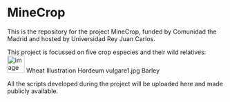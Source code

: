 # MineCrop

This is the repository for the project MineCrop, funded by Comunidad the Madrid and hosted by Universidad Rey Juan Carlos. 

This project is focussed on five crop especies and their wild relatives:
<img width="40" alt="image" src="https://github.com/user-attachments/assets/9e3b9bca-dd01-4c53-9979-e60fb3933745" /> Wheat 
Illustration Hordeum vulgare1.jpg Barley

All the scripts developed during the project will be uploaded here and made publicly available.
